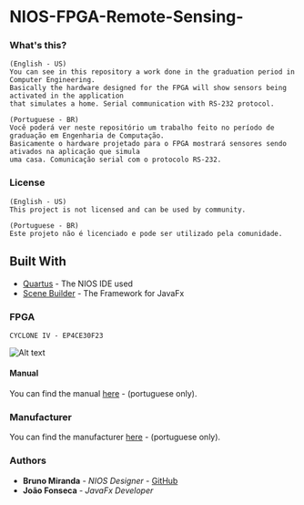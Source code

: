# NIOS-FPGA-Remote-Sensing-

### What's this?
   ```
   (English - US)
   You can see in this repository a work done in the graduation period in Computer Engineering. 
   Basically the hardware designed for the FPGA will show sensors being activated in the application 
   that simulates a home. Serial communication with RS-232 protocol.
   
   (Portuguese - BR)
   Você poderá ver neste repositório um trabalho feito no período de graduação em Engenharia de Computação. 
   Basicamente o hardware projetado para o FPGA mostrará sensores sendo ativados na aplicação que simula 
   uma casa. Comunicação serial com o protocolo RS-232.
   ```
### License
  ```
  (English - US)
  This project is not licensed and can be used by community.
  
  (Portuguese - BR)
  Este projeto não é licenciado e pode ser utilizado pela comunidade.
  ```
## Built With

* [Quartus](https://www.altera.com/downloads/download-center.html) - The NIOS IDE used
* [Scene Builder](http://gluonhq.com/products/scene-builder/) - The Framework for JavaFx

### FPGA
  ```
  CYCLONE IV - EP4CE30F23
  ```
![Alt text](https://github.com/bdouram/NIOS-FPGA-Remote-Sensing-/blob/master/images/manual.jpg "FPGA Manual Image")

#### Manual
You can find the manual [here](https://edisciplinas.usp.br/pluginfile.php/2705273/mod_resource/content/1/manual_mercurioiv_v2.pdf) - (portuguese only).

### Manufacturer
You can find the manufacturer [here](http://www.macnicadhw.com.br/) - (portuguese only).

### Authors
* **Bruno Miranda** - *NIOS Designer* - [GitHub](https://github.com/bdouram)
* **João Fonseca** - *JavaFx Developer*
